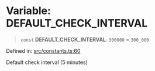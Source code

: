 # Variable: DEFAULT\_CHECK\_INTERVAL

> `const` **DEFAULT\_CHECK\_INTERVAL**: `300000` = `300_000`

Defined in: [src/constants.ts:60](https://github.com/Nick2bad4u/Uptime-Watcher/blob/2a45eeb1723f8f7089001af2c92aa07d82dfe7e4/src/constants.ts#L60)

Default check interval (5 minutes)

